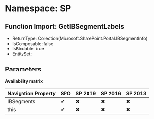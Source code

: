 # Namespace: SP

## Function Import: GetIBSegmentLabels

- ReturnType: Collection(Microsoft.SharePoint.Portal.IBSegmentInfo)
- IsComposable: false
- IsBindable: true
- EntitySet: 

## Parameters

**Availability matrix**

Navigation Property | SPO | SP 2019 | SP 2016 | SP 2013
----------|-----|---------|---------|--------
IBSegments | ✔ | ✖ | ✖ | ✖
this | ✔ | ✖ | ✖ | ✖
